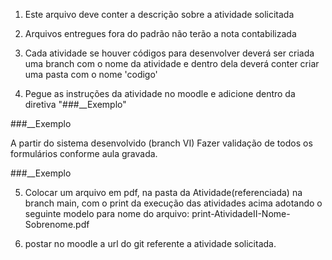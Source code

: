 1. Este arquivo deve conter a descrição sobre a atividade solicitada

2. Arquivos entregues fora do padrão não terão a nota contabilizada

3. Cada atividade se houver códigos para desenvolver deverá ser criada uma branch com o nome da atividade e dentro dela deverá conter criar uma pasta com o nome 'codigo'

4. Pegue as instruções da atividade no moodle e adicione dentro da diretiva "###__Exemplo"

###__Exemplo

A partir do sistema desenvolvido (branch VI) Fazer validação de todos os formulários conforme aula gravada.

###__Exemplo

5. Colocar um arquivo em pdf, na pasta da Atividade(referenciada) na branch main, com o print da execução das atividades acima adotando o seguinte modelo para nome do arquivo: print-AtividadeII-Nome-Sobrenome.pdf

6. postar no moodle a url do git referente a atividade solicitada.
